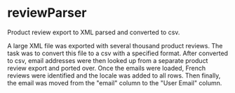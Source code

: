 # reviewParser
Product review export to XML parsed and converted to csv.

A large XML file was exported with several thousand product reviews. The task was to convert this file to a csv with a specified format. After converted to csv, email addresses were then looked up from a separate product review export and ported over. Once the emails were loaded, French reviews were identified and the locale was added to all rows. Then finally, the email was moved from the "email" column to the "User Email" column.
